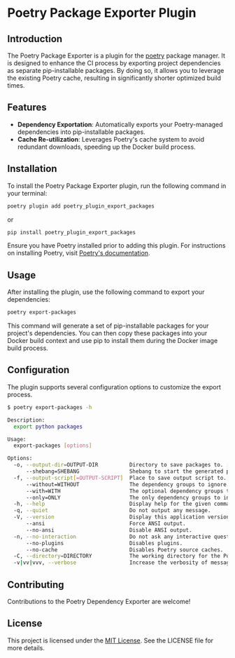 # Poetry Package Exporter Plugin

## Introduction

The Poetry Package Exporter is a plugin for the [poetry](https://python-poetry.org/) package manager. It is designed to enhance the CI process by exporting project dependencies as separate pip-installable packages. By doing so, it allows you to leverage the existing Poetry cache, resulting in significantly shorter optimized build times.

## Features

- **Dependency Exportation**: Automatically exports your Poetry-managed dependencies into pip-installable packages.
- **Cache Re-utilization**: Leverages Poetry's cache system to avoid redundant downloads, speeding up the Docker build process.

## Installation

To install the Poetry Package Exporter plugin, run the following command in your terminal:

```sh
poetry plugin add poetry_plugin_export_packages
```

or

```sh
pip install poetry_plugin_export_packages
```

Ensure you have Poetry installed prior to adding this plugin. For instructions on installing Poetry, visit [Poetry's documentation](https://python-poetry.org/docs/).

## Usage

After installing the plugin, use the following command to export your dependencies:

```sh
poetry export-packages
```

This command will generate a set of pip-installable packages for your project's dependencies. You can then copy these packages into your Docker build context and use pip to install them during the Docker image build process.

## Configuration

The plugin supports several configuration options to customize the export process. 

```sh
$ poetry export-packages -h

Description:
  export python packages

Usage:
  export-packages [options]

Options:
  -o, --output-dir=OUTPUT-DIR          Directory to save packages to. [default: "export-packages"]
      --shebang=SHEBANG                Shebang to start the generated pip install script with [default: "#! /bin/sh"]
  -f, --output-script[=OUTPUT-SCRIPT]  Place to save output script to.
      --without=WITHOUT                The dependency groups to ignore. (multiple values allowed)
      --with=WITH                      The optional dependency groups to include. (multiple values allowed)
      --only=ONLY                      The only dependency groups to include. (multiple values allowed)
  -h, --help                           Display help for the given command. When no command is given display help for the list command.
  -q, --quiet                          Do not output any message.
  -V, --version                        Display this application version.
      --ansi                           Force ANSI output.
      --no-ansi                        Disable ANSI output.
  -n, --no-interaction                 Do not ask any interactive question.
      --no-plugins                     Disables plugins.
      --no-cache                       Disables Poetry source caches.
  -C, --directory=DIRECTORY            The working directory for the Poetry command (defaults to the current working directory).
  -v|vv|vvv, --verbose                 Increase the verbosity of messages: 1 for normal output, 2 for more verbose output and 3 for debug.

```


## Contributing

Contributions to the Poetry Dependency Exporter are welcome! 

## License

This project is licensed under the [MIT License](LICENSE). See the LICENSE file for more details.

